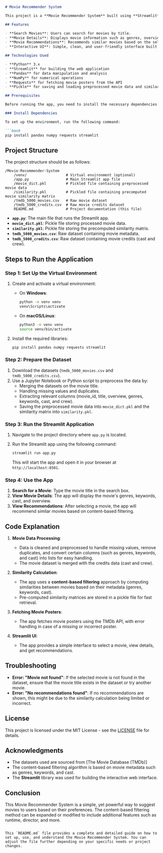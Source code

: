 ```markdown
# Movie Recommender System

This project is a **Movie Recommender System** built using **Streamlit**. The app uses a movie dataset to recommend similar movies based on a content-based filtering algorithm. Users can search for a movie, and the app will display its details along with recommendations for similar movies.

## Features

- **Search Movies**: Users can search for movies by title.
- **Movie Details**: Displays movie information such as genres, overview, keywords, cast, and more.
- **Movie Recommendations**: Recommends similar movies based on the selected movie.
- **Interactive UI**: Simple, clean, and user-friendly interface built with Streamlit.

## Technologies Used

- **Python** 3.x
- **Streamlit** for building the web application
- **Pandas** for data manipulation and analysis
- **NumPy** for numerical operations
- **Requests** for fetching movie posters from the API
- **Pickle** for saving and loading preprocessed movie data and similarity matrices

## Prerequisites

Before running the app, you need to install the necessary dependencies. Ensure you have Python 3.x installed on your system.

### Install Dependencies

To set up the environment, run the following command:

```bash
pip install pandas numpy requests streamlit
```

## Project Structure

The project structure should be as follows:

```
/Movie-Recommender-System
    /venv/                  # Virtual environment (optional)
    /app.py                 # Main Streamlit app file
    /movie_dict.pkl         # Pickled file containing preprocessed movie data
    /similarity.pkl         # Pickled file containing precomputed movie similarity matrix
    /tmdb_5000_movies.csv   # Raw movie dataset
    /tmdb_5000_credits.csv  # Raw movie credits dataset
    README.md               # Project documentation (this file)
```

- **`app.py`**: The main file that runs the Streamlit app.
- **`movie_dict.pkl`**: Pickle file storing processed movie data.
- **`similarity.pkl`**: Pickle file storing the precomputed similarity matrix.
- **`tmdb_5000_movies.csv`**: Raw dataset containing movie metadata.
- **`tmdb_5000_credits.csv`**: Raw dataset containing movie credits (cast and crew).

## Steps to Run the Application

### Step 1: Set Up the Virtual Environment

1. Create and activate a virtual environment:

   - On **Windows**:
     ```bash
     python -m venv venv
     venv\Scripts\activate
     ```

   - On **macOS/Linux**:
     ```bash
     python3 -m venv venv
     source venv/bin/activate
     ```

2. Install the required libraries:
   ```bash
   pip install pandas numpy requests streamlit
   ```

### Step 2: Prepare the Dataset

1. Download the datasets (`tmdb_5000_movies.csv` and `tmdb_5000_credits.csv`).
2. Use a Jupyter Notebook or Python script to preprocess the data by:
   - Merging the datasets on the movie title.
   - Handling missing values and duplicates.
   - Extracting relevant columns (movie_id, title, overview, genres, keywords, cast, and crew).
   - Saving the preprocessed movie data into `movie_dict.pkl` and the similarity matrix into `similarity.pkl`.

### Step 3: Run the Streamlit Application

1. Navigate to the project directory where `app.py` is located.
2. Run the Streamlit app using the following command:

   ```bash
   streamlit run app.py
   ```

   This will start the app and open it in your browser at `http://localhost:8501`.

### Step 4: Use the App

1. **Search for a Movie**: Type the movie title in the search box.
2. **View Movie Details**: The app will display the movie's genres, keywords, cast, and overview.
3. **View Recommendations**: After selecting a movie, the app will recommend similar movies based on content-based filtering.

## Code Explanation

1. **Movie Data Processing**:
   - Data is cleaned and preprocessed to handle missing values, remove duplicates, and convert certain columns (such as genres, keywords, and cast) into lists for easy handling.
   - The movie dataset is merged with the credits data (cast and crew).

2. **Similarity Calculation**:
   - The app uses a **content-based filtering** approach by computing similarities between movies based on their metadata (genres, keywords, cast).
   - Pre-computed similarity matrices are stored in a pickle file for fast retrieval.

3. **Fetching Movie Posters**:
   - The app fetches movie posters using the TMDb API, with error handling in case of a missing or incorrect poster.

4. **Streamlit UI**:
   - The app provides a simple interface to select a movie, view details, and get recommendations.

## Troubleshooting

- **Error: "Movie not found"**: If the selected movie is not found in the dataset, ensure that the movie title exists in the dataset or try another movie.
- **Error: "No recommendations found"**: If no recommendations are shown, this might be due to the similarity calculation being limited or incorrect.

## License

This project is licensed under the MIT License - see the [LICENSE](LICENSE) file for details.

## Acknowledgments

- The datasets used are sourced from [The Movie Database (TMDb)]
- The content-based filtering algorithm is based on movie metadata such as genres, keywords, and cast.
- The **Streamlit** library was used for building the interactive web interface.

## Conclusion

This Movie Recommender System is a simple, yet powerful way to suggest movies to users based on their preferences. The content-based filtering method can be expanded or modified to include additional features such as runtime, director, and more.

```

This `README.md` file provides a complete and detailed guide on how to set up, use, and understand the Movie Recommender System. You can adjust the file further depending on your specific needs or project changes.
